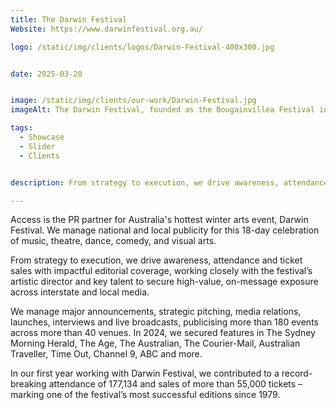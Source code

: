 ```yaml
---
title: The Darwin Festival
Website: https://www.darwinfestival.org.au/

logo: /static/img/clients/logos/Darwin-Festival-400x300.jpg


date: 2025-03-20


image: /static/img/clients/our-work/Darwin-Festival.jpg
imageAlt: The Darwin Festival, founded as the Bougainvillea Festival in 1979 and named Festival of Darwin from 1996 to 2002, is an annual arts festival in Darwin, Northern Territory.

tags:
  - Showcase
  - Slider
  - Clients


description: From strategy to execution, we drive awareness, attendance and ticket sales with impactful editorial coverage, working closely with the festival’s artistic director and key talent to secure high-value, on-message exposure across interstate and local media.

---
```


Access is the PR partner for Australia's hottest winter arts event, Darwin Festival. We manage national and local publicity for this 18-day celebration of music, theatre, dance, comedy, and visual arts.

From strategy to execution, we drive awareness, attendance and ticket sales with impactful editorial coverage, working closely with the festival’s artistic director and key talent to secure high-value, on-message exposure across interstate and local media.

We manage major announcements, strategic pitching, media relations, launches, interviews and live broadcasts, publicising more than 180 events across more than 40 venues. In 2024, we secured features in The Sydney Morning Herald, The Age, The Australian, The Courier-Mail, Australian Traveller, Time Out, Channel 9, ABC and more.

In our first year working with Darwin Festival, we contributed to a record-breaking attendance of 177,134 and sales of more than 55,000 tickets – marking one of the festival’s most successful editions since 1979.

